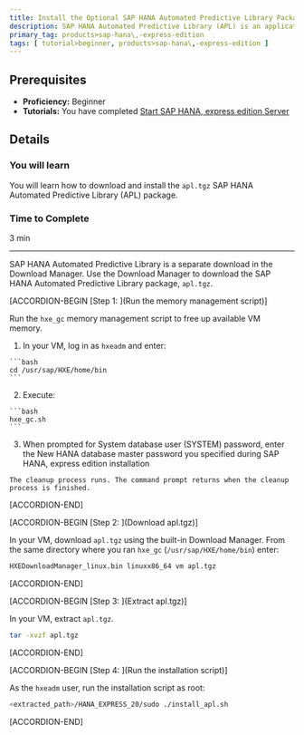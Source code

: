 ```yaml
---
title: Install the Optional SAP HANA Automated Predictive Library Package for SAP HANA, express edition
description: SAP HANA Automated Predictive Library (APL) is an application function library which exposes the data mining capabilities of the Automated Analytics engine in SAP HANA, express edition through a set of functions.
primary_tag: products>sap-hana\,-express-edition
tags: [ tutorial>beginner, products>sap-hana\,-express-edition ]
---
```


<!-- loio31a2f9637e5747298b29c2960d2c286c -->

## Prerequisites
 - **Proficiency:** Beginner
 - **Tutorials:**  You have completed [Start SAP HANA, express edition Server](http://developers.sap.com/tutorials/hxe-ua-getting-started-vm.html)  

## Details
### You will learn
You will learn how to download and install the `apl.tgz` SAP HANA Automated Predictive Library (APL) package.

### Time to Complete
3 min

---

SAP HANA Automated Predictive Library is a separate download in the Download Manager. Use the Download Manager to download the SAP HANA Automated Predictive Library package, `apl.tgz`.

[ACCORDION-BEGIN [Step 1: ](Run the memory management script)]

Run the `hxe_gc` memory management script to free up available VM memory.

1.   In your VM, log in as `hxeadm` and enter: 

    ```bash
    cd /usr/sap/HXE/home/bin
    ```

2.   Execute: 

    ```bash
    hxe_gc.sh
    ```

3.   When prompted for System database user (SYSTEM) password, enter the New HANA database master password you specified during SAP HANA, express edition installation 

    The cleanup process runs. The command prompt returns when the cleanup process is finished.

[ACCORDION-END]

[ACCORDION-BEGIN [Step 2: ](Download apl.tgz)]

In your VM, download `apl.tgz` using the built-in Download Manager. From the same directory where you ran `hxe_gc` (`/usr/sap/HXE/home/bin`) enter:

```bash
HXEDownloadManager_linux.bin linuxx86_64 vm apl.tgz
```

[ACCORDION-END]

[ACCORDION-BEGIN [Step 3: ](Extract apl.tgz)]

In your VM, extract `apl.tgz`.

```bash
tar -xvzf apl.tgz
```

[ACCORDION-END]

[ACCORDION-BEGIN [Step 4: ](Run the installation script)]

As the `hxeadm` user, run the installation script as root:

```bash
<extracted_path>/HANA_EXPRESS_20/sudo ./install_apl.sh
```

[ACCORDION-END]


